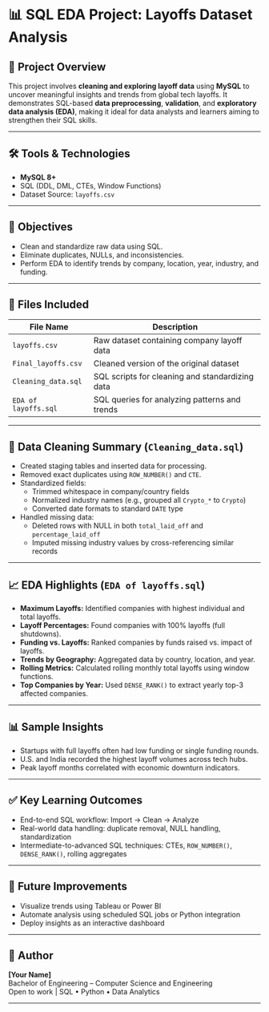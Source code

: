 # 📊 SQL EDA Project: Layoffs Dataset Analysis

## 📁 Project Overview

This project involves **cleaning and exploring layoff data** using **MySQL** to uncover meaningful insights and trends from global tech layoffs. It demonstrates SQL-based **data preprocessing**, **validation**, and **exploratory data analysis (EDA)**, making it ideal for data analysts and learners aiming to strengthen their SQL skills.

---

## 🛠️ Tools & Technologies

- **MySQL 8+**
- SQL (DDL, DML, CTEs, Window Functions)
- Dataset Source: `layoffs.csv`

---

## 📌 Objectives

- Clean and standardize raw data using SQL.
- Eliminate duplicates, NULLs, and inconsistencies.
- Perform EDA to identify trends by company, location, year, industry, and funding.

---

## 📂 Files Included

| File Name              | Description                                  |
|------------------------|----------------------------------------------|
| `layoffs.csv`          | Raw dataset containing company layoff data   |
| `Final_layoffs.csv`    | Cleaned version of the original dataset      |
| `Cleaning_data.sql`    | SQL scripts for cleaning and standardizing data |
| `EDA of layoffs.sql`   | SQL queries for analyzing patterns and trends |

---

## 🧹 Data Cleaning Summary (`Cleaning_data.sql`)

- Created staging tables and inserted data for processing.
- Removed exact duplicates using `ROW_NUMBER()` and `CTE`.
- Standardized fields:  
  - Trimmed whitespace in company/country fields  
  - Normalized industry names (e.g., grouped all `Crypto_*` to `Crypto`)  
  - Converted date formats to standard `DATE` type  
- Handled missing data:  
  - Deleted rows with NULL in both `total_laid_off` and `percentage_laid_off`  
  - Imputed missing industry values by cross-referencing similar records

---

## 📈 EDA Highlights (`EDA of layoffs.sql`)

- **Maximum Layoffs:** Identified companies with highest individual and total layoffs.
- **Layoff Percentages:** Found companies with 100% layoffs (full shutdowns).
- **Funding vs. Layoffs:** Ranked companies by funds raised vs. impact of layoffs.
- **Trends by Geography:** Aggregated data by country, location, and year.
- **Rolling Metrics:** Calculated rolling monthly total layoffs using window functions.
- **Top Companies by Year:** Used `DENSE_RANK()` to extract yearly top-3 affected companies.

---

## 📊 Sample Insights

- Startups with full layoffs often had low funding or single funding rounds.
- U.S. and India recorded the highest layoff volumes across tech hubs.
- Peak layoff months correlated with economic downturn indicators.

---

## ✅ Key Learning Outcomes

- End-to-end SQL workflow: Import → Clean → Analyze
- Real-world data handling: duplicate removal, NULL handling, standardization
- Intermediate-to-advanced SQL techniques: CTEs, `ROW_NUMBER()`, `DENSE_RANK()`, rolling aggregates

---

## 🔗 Future Improvements

- Visualize trends using Tableau or Power BI
- Automate analysis using scheduled SQL jobs or Python integration
- Deploy insights as an interactive dashboard

---

## 👤 Author

**[Your Name]**  
Bachelor of Engineering – Computer Science and Engineering  
Open to work | SQL • Python • Data Analytics  

---

